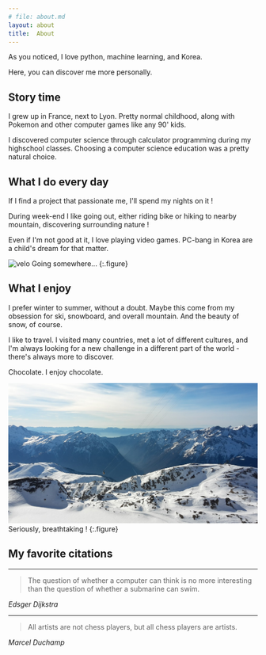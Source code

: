 ```yaml
---
# file: about.md
layout: about
title:  About
---
```


As you noticed, I love python, machine learning, and Korea.

Here, you can discover me more personally.

## Story time

I grew up in France, next to Lyon. Pretty normal childhood, along with Pokemon and other computer games like any 90' kids.

I discovered computer science through calculator programming during my highschool classes. Choosing a computer science education was a pretty natural choice.

## What I do every day

If I find a project that passionate me, I'll spend my nights on it !

During week-end I like going out, either riding bike or hiking to nearby mountain, discovering surrounding nature !

Even if I'm not good at it, I love playing video games. PC-bang in Korea are a child's dream for that matter.

![velo](/assets/img/about/velo.JPG)
Going somewhere...
{:.figure}

## What I enjoy

I prefer winter to summer, without a doubt. Maybe this come from my obsession for ski, snowboard, and overall mountain. And the beauty of snow, of course.

I like to travel. I visited many countries, met a lot of different cultures, and I'm always looking for a new challenge in a different part of the world - there's always more to discover.

Chocolate. I enjoy chocolate.

![mountain](/assets/img/about/mountain.jpg)
Seriously, breathtaking !
{:.figure}

## My favorite citations

---

> The question of whether a computer can think is no more interesting than the question of whether a submarine can swim.

_Edsger Dijkstra_

---

> All artists are not chess players, but all chess players are artists.

_Marcel Duchamp_

